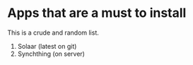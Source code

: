 # Apps that are a must to install

This is a crude and random list.

1. Solaar (latest on git)
2. Synchthing (on server)
